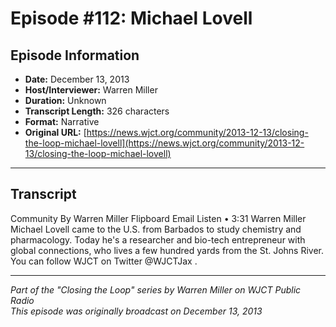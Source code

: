 # Episode #112: Michael Lovell



## Episode Information

- **Date:** December 13, 2013
- **Host/Interviewer:** Warren Miller
- **Duration:** Unknown
- **Transcript Length:** 326 characters
- **Format:** Narrative
- **Original URL:** [https://news.wjct.org/community/2013-12-13/closing-the-loop-michael-lovell](https://news.wjct.org/community/2013-12-13/closing-the-loop-michael-lovell)

---

## Transcript

Community
By
Warren Miller
Flipboard
Email
Listen
•
3:31
Warren Miller
Michael Lovell came to the U.S. from Barbados to study chemistry and pharmacology.
Today he's a researcher and bio-tech entrepreneur with global connections, who lives a few hundred yards from the St. Johns River.
You can follow WJCT on Twitter
@WJCTJax
.

---

*Part of the "Closing the Loop" series by Warren Miller on WJCT Public Radio*  
*This episode was originally broadcast on December 13, 2013*
